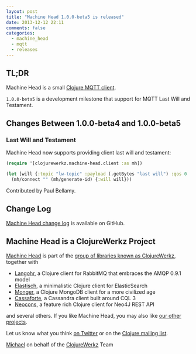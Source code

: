 ```yaml
---
layout: post
title: "Machine Head 1.0.0-beta5 is released"
date: 2013-12-12 22:11
comments: false
categories:
  - machine_head
  - mqtt
  - releases
---
```


## TL;DR

Machine Head is a small [Clojure MQTT client](http://clojuremqtt.info).

`1.0.0-beta5` is a development milestone that support for MQTT Last Will and Testament.



## Changes Between 1.0.0-beta4 and 1.0.0-beta5

### Last Will and Testament

Machine Head now supports providing client last will and testament:

``` clojure
(require '[clojurewerkz.machine-head.client :as mh])

(let [will {:topic "lw-topic" :payload (.getBytes "last will") :qos 0 :retain false}]
  (mh/connect "" (mh/generate-id) {:will will}))
```

Contributed by Paul Bellamy.


## Change Log

[Machine Head change
log](https://github.com/clojurewerkz/machine_head/blob/master/ChangeLog.md)
is available on GitHub.




## Machine Head is a ClojureWerkz Project

[Machine Head](http://clojuremqtt.info) is part of the [group of libraries
known as ClojureWerkz](http://clojurewerkz.org), together with

 * [Langohr](http://clojurerabbitmq.info), a Clojure client for RabbitMQ that embraces the AMQP 0.9.1 model
 * [Elastisch](http://clojureelasticsearch.info), a minimalistic Clojure client for ElasticSearch
 * [Monger](http://clojuremongodb.info), a Clojure MongoDB client for a more civilized age
 * [Cassaforte](http://clojurecassandra.info), a Cassandra client built around CQL 3
 * [Neocons](http://clojureneo4j.info), a feature rich Clojure client for Neo4J REST API

and several others. If you like Machine Head, you may also like [our other
projects](http://clojurewerkz.org).

Let us know what you think [on
Twitter](http://twitter.com/clojurewerkz) or on the [Clojure mailing
list](https://groups.google.com/group/clojure).


[Michael](http://twitter.com/michaelklishin) on behalf of the
[ClojureWerkz](http://clojurewerkz.org) Team
